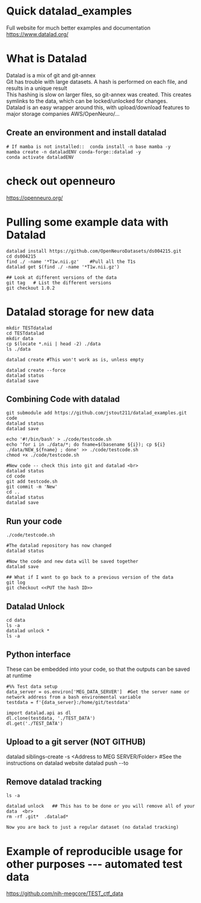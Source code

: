 # Quick datalad_examples
Full website for much better examples and documentation <br>
https://www.datalad.org/

# What is Datalad
Datalad is a mix of git and git-annex <br>
Git has trouble with large datasets.  A hash is performed on each file, and results in a unique result <br>
This hashing is slow on larger files, so git-annex was created.  This creates symlinks to the data, which can be locked/unlocked for changes. <br>
Datalad is an easy wrapper around this, with upload/download features to major storage companies AWS/OpenNeuro/...

## Create an environment and install datalad
```
# If mamba is not installed::  conda install -n base mamba -y 
mamba create -n dataladENV conda-forge::datalad -y 
conda activate dataladENV 
```

# check out openneuro
https://openneuro.org/

# Pulling some example data with Datalad
```
datalad install https://github.com/OpenNeuroDatasets/ds004215.git
cd ds004215 
find ./ -name '*T1w.nii.gz'    #Pull all the T1s 
datalad get $(find ./ -name '*T1w.nii.gz') 

## Look at different versions of the data
git tag   # List the different versions 
git checkout 1.0.2 
```

# Datalad storage for new data
```
mkdir TESTdatalad  
cd TESTdatalad 
mkdir data 
cp $(locate *.nii | head -2) ./data  
ls ./data
```
```
datalad create #This won't work as is, unless empty

datalad create --force  
datalad status 
datalad save 
```
## Combining Code with datalad
```
git submodule add https://github.com/jstout211/datalad_examples.git code 
datalad status 
datalad save 
```
```
echo '#!/bin/bash' > ./code/testcode.sh 
echo 'for i in ./data/*; do fname=$(basename ${i}); cp ${i} ./data/NEW_${fname} ; done' >> ./code/testcode.sh 
chmod +x ./code/testcode.sh 

#New code -- check this into git and datalad <br>
datalad status 
cd code 
git add testcode.sh 
git commit -m 'New' 
cd .. 
datalad status 
datalad save 
```

## Run your code 
```
./code/testcode.sh 

#The datalad repository has now changed 
datalad status 

#Now the code and new data will be saved together
datalad save 

## What if I want to go back to a previous version of the data
git log 
git checkout <<PUT the hash ID>> 
```


## Datalad Unlock
```
cd data 
ls -a 
datalad unlock * 
ls -a 
```

## Python interface
These can be embedded into your code, so that the outputs can be saved at runtime <br>
```
#%% Test data setup
data_server = os.environ['MEG_DATA_SERVER']  #Get the server name or network address from a bash environmental variable
testdata = f'{data_server}:/home/git/testdata'

import datalad.api as dl
dl.clone(testdata, './TEST_DATA')
dl.get('./TEST_DATA')

```

## Upload to a git server (NOT GITHUB)
datalad siblings-create -s <NAME>  <Address to MEG SERVER/Folder> #See the instructions on datalad website 
datalad push --to <NAME>

## Remove datalad tracking
```
ls -a 

datalad unlock   ## This has to be done or you will remove all of your data  <br>
rm -rf .git*  .datalad* 

Now you are back to just a regular dataset (no datalad tracking)
```

# Example of reproducible usage for other purposes --- automated test data
https://github.com/nih-megcore/TEST_ctf_data



